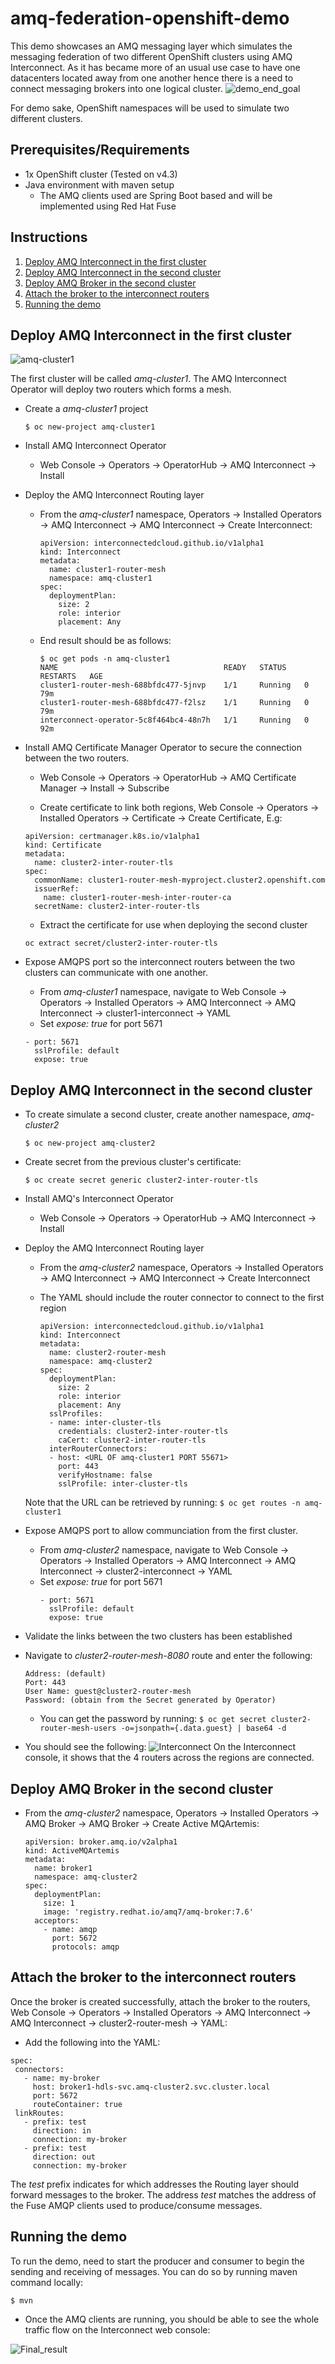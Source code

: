 # amq-federation-openshift-demo
This demo showcases an AMQ messaging layer which simulates the messaging federation of two different OpenShift clusters using AMQ Interconnect. As it has became more of an usual use case to have one datacenters located away from one another hence there is a need to connect messaging brokers into one logical cluster.
![demo_end_goal](https://user-images.githubusercontent.com/25560159/80057853-391d6500-855a-11ea-8491-2682bcaccf87.png)

For demo sake, OpenShift namespaces will be used to simulate two different clusters.

## Prerequisites/Requirements
* 1x OpenShift cluster (Tested on v4.3)
* Java environment with maven setup
  * The AMQ clients used are Spring Boot based and will be implemented using Red Hat Fuse

## Instructions
1. [Deploy AMQ Interconnect in the first cluster](#deploy-amq-interconnect-in-the-first-cluster)
2. [Deploy AMQ Interconnect in the second cluster](#deploy-amq-interconnect-in-the-second-cluster)
3. [Deploy AMQ Broker in the second cluster](#deploy-amq-broker-in-the-second-region)
4. [Attach the broker to the interconnect routers](#attach-the-broker-to-the-interconnect-routers)
5. [Running the demo](#running-the-demo)  

## Deploy AMQ Interconnect in the first cluster
![amq-cluster1](https://user-images.githubusercontent.com/25560159/80057817-22770e00-855a-11ea-9e71-580364dfbe1b.png)

The first cluster will be called *amq-cluster1*. The AMQ Interconnect Operator will deploy two routers which forms a mesh. 

* Create a *amq-cluster1* project
  ```
  $ oc new-project amq-cluster1
  ```
    
* Install AMQ Interconnect Operator
  * Web Console -> Operators -> OperatorHub -> AMQ Interconnect -> Install

    
* Deploy the AMQ Interconnect Routing layer
  * From the *amq-cluster1* namespace, Operators -> Installed Operators -> AMQ Interconnect -> AMQ Interconnect -> Create Interconnect:
    ```
    apiVersion: interconnectedcloud.github.io/v1alpha1
    kind: Interconnect
    metadata:
      name: cluster1-router-mesh
      namespace: amq-cluster1
    spec:
      deploymentPlan:
        size: 2
        role: interior
        placement: Any
    ```
    
  * End result should be as follows:
    ```
    $ oc get pods -n amq-cluster1
    NAME                                     READY   STATUS    RESTARTS   AGE
    cluster1-router-mesh-688bfdc477-5jnvp    1/1     Running   0          79m
    cluster1-router-mesh-688bfdc477-f2lsz    1/1     Running   0          79m
    interconnect-operator-5c8f464bc4-48n7h   1/1     Running   0          92m
    ``` 
 
* Install AMQ Certificate Manager Operator to secure the connection between the two routers.
  * Web Console -> Operators -> OperatorHub -> AMQ Certificate Manager -> Install -> Subscribe
    
  * Create certificate to link both regions, Web Console -> Operators -> Installed Operators -> Certificate -> Create Certificate, E.g:
  ```
  apiVersion: certmanager.k8s.io/v1alpha1
  kind: Certificate
  metadata:
    name: cluster2-inter-router-tls
  spec:
    commonName: cluster1-router-mesh-myproject.cluster2.openshift.com
    issuerRef:
      name: cluster1-router-mesh-inter-router-ca
    secretName: cluster2-inter-router-tls
  ```

  * Extract the certificate for use when deploying the second cluster
  ```
  oc extract secret/cluster2-inter-router-tls
  ```

* Expose AMQPS port so the interconnect routers between the two clusters can communicate with one another.
  * From *amq-cluster1* namespace, navigate to Web Console -> Operators -> Installed Operators -> AMQ Interconnect -> AMQ Interconnect -> cluster1-interconnect -> YAML
  * Set *expose: true* for port 5671
  ```
  - port: 5671
    sslProfile: default
    expose: true
  ```

## Deploy AMQ Interconnect in the second cluster
* To create simulate a second cluster, create another namespace, *amq-cluster2*
  ```
  $ oc new-project amq-cluster2
  ```
  
* Create secret from the previous cluster's certificate:
  ```
  $ oc create secret generic cluster2-inter-router-tls
  ```
  
* Install AMQ's Interconnect Operator
  * Web Console -> Operators -> OperatorHub -> AMQ Interconnect -> Install
  
* Deploy the AMQ Interconnect Routing layer
  * From the *amq-cluster2* namespace, Operators -> Installed Operators -> AMQ Interconnect -> AMQ Interconnect -> Create Interconnect
  
  * The YAML should include the router connector to connect to the first region
    ```
    apiVersion: interconnectedcloud.github.io/v1alpha1
    kind: Interconnect
    metadata:
      name: cluster2-router-mesh
      namespace: amq-cluster2
    spec:
      deploymentPlan:
        size: 2
        role: interior
        placement: Any
      sslProfiles:
      - name: inter-cluster-tls
        credentials: cluster2-inter-router-tls
        caCert: cluster2-inter-router-tls
      interRouterConnectors:
      - host: <URL OF amq-cluster1 PORT 55671>
        port: 443
        verifyHostname: false
        sslProfile: inter-cluster-tls
    ```
  Note that the URL can be retrieved by running: ``` $ oc get routes -n amq-cluster1 ```

* Expose AMQPS port to allow communciation from the first cluster.
  * From *amq-cluster2* namespace, navigate to Web Console -> Operators -> Installed Operators -> AMQ Interconnect -> AMQ Interconnect -> cluster2-interconnect -> YAML
  * Set *expose: true* for port 5671
    ```
    - port: 5671
      sslProfile: default
      expose: true
    ```

* Validate the links between the two clusters has been established
* Navigate to *cluster2-router-mesh-8080* route and enter the following:
  ```
  Address: (default)
  Port: 443
  User Name: guest@cluster2-router-mesh
  Password: (obtain from the Secret generated by Operator)
  ```
  * You can get the password by running: 
    ```$ oc get secret cluster2-router-mesh-users -o=jsonpath={.data.guest} | base64 -d```
    
* You should see the following:
  ![Interconnect](https://user-images.githubusercontent.com/25560159/79947627-da49e400-84a4-11ea-8ccf-d6969d81431d.png)
  On the Interconnect console, it shows that the 4 routers across the regions are connected.

## Deploy AMQ Broker in the second cluster
* From the *amq-cluster2* namespace, Operators -> Installed Operators -> AMQ Broker -> AMQ Broker -> Create Active MQArtemis:
  ```
  apiVersion: broker.amq.io/v2alpha1
  kind: ActiveMQArtemis
  metadata:
    name: broker1
    namespace: amq-cluster2
  spec:
    deploymentPlan:
      size: 1
      image: 'registry.redhat.io/amq7/amq-broker:7.6'
    acceptors:
      - name: amqp
        port: 5672
        protocols: amqp
  ```

## Attach the broker to the interconnect routers
Once the broker is created successfully, attach the broker to the routers, Web Console -> Operators -> Installed Operators -> AMQ Interconnect -> AMQ Interconnect -> cluster2-router-mesh -> YAML:
   * Add the following into the YAML:
   ```
   spec:
    connectors:
      - name: my-broker
        host: broker1-hdls-svc.amq-cluster2.svc.cluster.local
        port: 5672
        routeContainer: true
    linkRoutes:
      - prefix: test
        direction: in
        connection: my-broker
      - prefix: test
        direction: out
        connection: my-broker
   ```
   The *test* prefix indicates for which addresses the Routing layer should forward messages to the broker. The address *test* matches the address of the Fuse AMQP clients used to produce/consume messages.
  
## Running the demo
 To run the demo, need to start the producer and consumer to begin the sending and receiving of messages. You can do so by running maven command locally:
  ```
  $ mvn
  ```
  
 * Once the AMQ clients are running, you should be able to see the whole traffic flow on the Interconnect web console:

 ![Final_result](https://user-images.githubusercontent.com/25560159/79955530-81cd1380-84b1-11ea-9eb1-b5644d8bc645.png)

  
